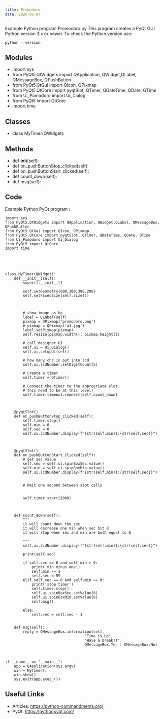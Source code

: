 ```yaml
---
title: Promodoro
date: 2020-05-07
---
```

Example Python program Promodoro.py
This program creates a PyQt GUI
Python version 3.x or newer.
To check the Python version use:

    python --version

## Modules

* import sys
* from PyQt5.QtWidgets import QApplication, QWidget,QLabel, QMessageBox, QPushButton
* from PyQt5.QtGui import QIcon, QPixmap
* from PyQt5.QtCore import pyqtSlot, QTimer, QDateTime, QDate, QTime
* from Ui_Pomodoro import Ui_Dialog
* from PyQt5 import QtCore
* import time

## Classes

* class MyTimer(QWidget):

## Methods

* def __init__(self):
* def on_pushButtonStop_clicked(self):
* def on_pushButtonStart_clicked(self):
* def count_down(self):
* def msg(self):

## Code

Example Python PyQt program :

    import sys
    from PyQt5.QtWidgets import QApplication, QWidget,QLabel, QMessageBox, QPushButton
    from PyQt5.QtGui import QIcon, QPixmap
    from PyQt5.QtCore import pyqtSlot, QTimer, QDateTime, QDate, QTime
    from Ui_Pomodoro import Ui_Dialog
    from PyQt5 import QtCore
    import time
    
    
    
    
    
    class MyTimer(QWidget):
        def __init__(self):
            super().__init__()
    
            self.setGeometry(600,300,380,290)
            self.setFixedSize(self.size())
    
    
    
            # show image as bg
            label = QLabel(self)
            pixmap = QPixmap('promodoro.png')
            # pixmap = QPixmap('a3.jpg')
            label.setPixmap(pixmap)
            self.resize(pixmap.width(), pixmap.height())
    
            # call designer UI
            self.ui = Ui_Dialog()
            self.ui.setupUi(self)
    
            # how many chr in put into lcd
            self.ui.lcdNumber.setDigitCount(5) 
    
            # Create a timer
            self.timer = QTimer()
    
            # Connect the timer to the appropriate slot
            # this need to be at this level!
            self.timer.timeout.connect(self.count_down)
    
    
    
        @pyqtSlot()
        def on_pushButtonStop_clicked(self):
            self.timer.stop()
            self.min = 0
            self.sec = 0
            self.ui.lcdNumber.display(f"{str(self.min)}:{str(self.sec)}")
    
    
    
        @pyqtSlot()
        def on_pushButtonStart_clicked(self):
            # get sec value
            self.sec = self.ui.spinBoxSec.value()
            self.min = self.ui.spinBoxMin.value()
            self.ui.lcdNumber.display(f"{str(self.min)}:{str(self.sec)}")
            
    
            # Wait one second between slot calls
    
    
            self.timer.start(1000)
            
    
    
        def count_down(self):
            """ 
            it will count down the sec 
            it will decrease one min when sec hit 0
            it will stop when sec and min are both equal to 0
            
            """   
            self.ui.lcdNumber.display(f"{str(self.min)}:{str(self.sec)}")
            
            print(self.sec)
    
            if self.sec == 0 and self.min > 0:
                print('min minus one')
                self.min -= 1
                self.sec = 59
            elif self.sec == 0 and self.min == 0:
                print('stop timer')
                self.timer.stop()
                self.ui.spinBoxSec.setValue(0)
                self.ui.spinBoxMin.setValue(0)
                self.msg()
    
            else:
                self.sec = self.sec - 1
    
        
        def msg(self):
            reply = QMessageBox.information(self,                       
                                        "Time is Up",
                                        "Have a break!!",
                                        QMessageBox.Yes | QMessageBox.No)
    
    
    
    if __name__ == "__main__":
        app = QApplication(sys.argv)
        win = MyTimer()
        win.show()
        sys.exit(app.exec_())
    

## Useful Links

- Articles: https://python-commandments.org/
- PyQt: https://pythonpyqt.com/

